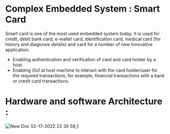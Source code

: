 # Complex Embedded System : Smart Card 

Smart card is one of the most used embedded 
system today. It is used for credit, debit bank card, 
e-wallet card, identification card, medical card (for 
history and diagnosis details) and card for a 
number of new innovative application.
* Enabling authentication and verification of card and card holder by a host.
* Enabling GUI at host machine to interact with the card holder/user for the required transactions, for example, financial transactions with a bank or credit card transactions.

# Hardware and software Architecture :

![New Doc 02-17-2022 23 39 59_1](https://user-images.githubusercontent.com/98826329/154547257-c8ea4768-7cad-47f8-908a-e5c2c7217da3.jpg)
